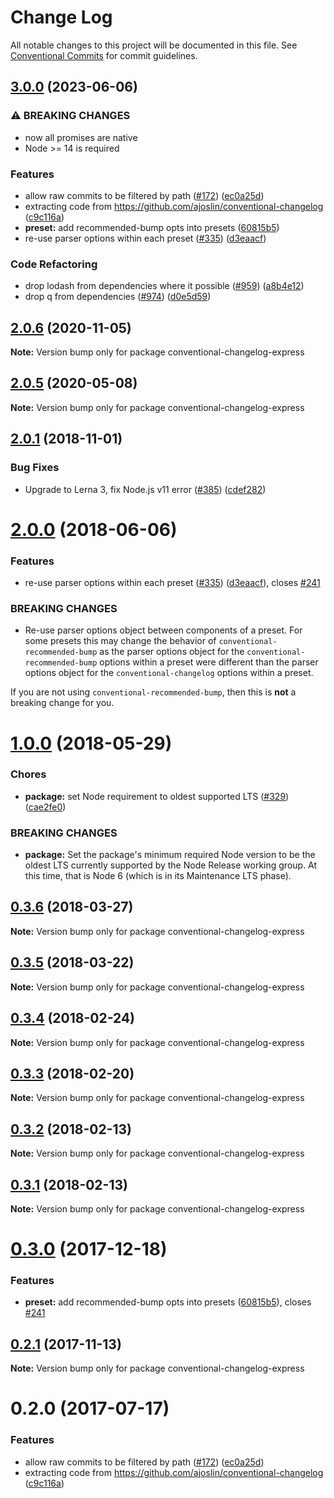 # Change Log

All notable changes to this project will be documented in this file.
See [Conventional Commits](https://conventionalcommits.org) for commit guidelines.

## [3.0.0](https://github.com/conventional-changelog/conventional-changelog/compare/conventional-changelog-express-v2.0.6...conventional-changelog-express-v3.0.0) (2023-06-06)


### ⚠ BREAKING CHANGES

* now all promises are native
* Node >= 14 is required

### Features

* allow raw commits to be filtered by path ([#172](https://github.com/conventional-changelog/conventional-changelog/issues/172)) ([ec0a25d](https://github.com/conventional-changelog/conventional-changelog/commit/ec0a25d0664ae74da1201c011814f62bd8e1b031))
* extracting code from https://github.com/ajoslin/conventional-changelog ([c9c116a](https://github.com/conventional-changelog/conventional-changelog/commit/c9c116af35a0bd45738b60147533bce5b44da425))
* **preset:** add recommended-bump opts into presets ([60815b5](https://github.com/conventional-changelog/conventional-changelog/commit/60815b50bc68b50a8430c21ec0499273a4a1c402))
* re-use parser options within each preset ([#335](https://github.com/conventional-changelog/conventional-changelog/issues/335)) ([d3eaacf](https://github.com/conventional-changelog/conventional-changelog/commit/d3eaacfe642eb7e076e4879a3202cc60ca626b59))

### Code Refactoring

* drop lodash from dependencies where it possible ([#959](https://github.com/conventional-changelog/conventional-changelog/issues/959)) ([a8b4e12](https://github.com/conventional-changelog/conventional-changelog/commit/a8b4e12883021231befc6bdfeb95a9b50637f361))
* drop q from dependencies ([#974](https://github.com/conventional-changelog/conventional-changelog/issues/974)) ([d0e5d59](https://github.com/conventional-changelog/conventional-changelog/commit/d0e5d5926c8addba74bc962553dd8bcfba90e228))

## [2.0.6](https://github.com/conventional-changelog/conventional-changelog/compare/conventional-changelog-express@2.0.5...conventional-changelog-express@2.0.6) (2020-11-05)

**Note:** Version bump only for package conventional-changelog-express





## [2.0.5](https://github.com/conventional-changelog/conventional-changelog/compare/conventional-changelog-express@2.0.1...conventional-changelog-express@2.0.5) (2020-05-08)

**Note:** Version bump only for package conventional-changelog-express





## [2.0.1](https://github.com/conventional-changelog/conventional-changelog/compare/conventional-changelog-express@2.0.0...conventional-changelog-express@2.0.1) (2018-11-01)


### Bug Fixes

* Upgrade to Lerna 3, fix Node.js v11 error ([#385](https://github.com/conventional-changelog/conventional-changelog/issues/385)) ([cdef282](https://github.com/conventional-changelog/conventional-changelog/commit/cdef282))





<a name="2.0.0"></a>
# [2.0.0](https://github.com/conventional-changelog/conventional-changelog/compare/conventional-changelog-express@1.0.0...conventional-changelog-express@2.0.0) (2018-06-06)


### Features

* re-use parser options within each preset ([#335](https://github.com/conventional-changelog/conventional-changelog/issues/335)) ([d3eaacf](https://github.com/conventional-changelog/conventional-changelog/commit/d3eaacf)), closes [#241](https://github.com/conventional-changelog/conventional-changelog/issues/241)


### BREAKING CHANGES

* Re-use parser options object between components of a preset. For some
presets this may change the behavior of `conventional-recommended-bump`
as the parser options object for the `conventional-recommended-bump` options
within a preset were different than the parser options object for the
`conventional-changelog` options within a preset.

If you are not using `conventional-recommended-bump`, then this is
**not** a breaking change for you.




<a name="1.0.0"></a>
# [1.0.0](https://github.com/conventional-changelog/conventional-changelog/compare/conventional-changelog-express@0.3.6...conventional-changelog-express@1.0.0) (2018-05-29)


### Chores

* **package:** set Node requirement to oldest supported LTS ([#329](https://github.com/conventional-changelog/conventional-changelog/issues/329)) ([cae2fe0](https://github.com/conventional-changelog/conventional-changelog/commit/cae2fe0))


### BREAKING CHANGES

* **package:** Set the package's minimum required Node version to be the oldest LTS
currently supported by the Node Release working group. At this time,
that is Node 6 (which is in its Maintenance LTS phase).




<a name="0.3.6"></a>
## [0.3.6](https://github.com/conventional-changelog/conventional-changelog/compare/conventional-changelog-express@0.3.5...conventional-changelog-express@0.3.6) (2018-03-27)




**Note:** Version bump only for package conventional-changelog-express

<a name="0.3.5"></a>
## [0.3.5](https://github.com/conventional-changelog/conventional-changelog/compare/conventional-changelog-express@0.3.4...conventional-changelog-express@0.3.5) (2018-03-22)




**Note:** Version bump only for package conventional-changelog-express

<a name="0.3.4"></a>
## [0.3.4](https://github.com/conventional-changelog/conventional-changelog/compare/conventional-changelog-express@0.3.3...conventional-changelog-express@0.3.4) (2018-02-24)




**Note:** Version bump only for package conventional-changelog-express

<a name="0.3.3"></a>
## [0.3.3](https://github.com/conventional-changelog/conventional-changelog/compare/conventional-changelog-express@0.3.2...conventional-changelog-express@0.3.3) (2018-02-20)




**Note:** Version bump only for package conventional-changelog-express

<a name="0.3.2"></a>
## [0.3.2](https://github.com/stevemao/conventional-changelog-express/compare/conventional-changelog-express@0.3.1...conventional-changelog-express@0.3.2) (2018-02-13)




**Note:** Version bump only for package conventional-changelog-express

<a name="0.3.1"></a>
## [0.3.1](https://github.com/stevemao/conventional-changelog-express/compare/conventional-changelog-express@0.3.0...conventional-changelog-express@0.3.1) (2018-02-13)




**Note:** Version bump only for package conventional-changelog-express

<a name="0.3.0"></a>
# [0.3.0](https://github.com/stevemao/conventional-changelog-express/compare/conventional-changelog-express@0.2.1...conventional-changelog-express@0.3.0) (2017-12-18)


### Features

* **preset:** add recommended-bump opts into presets ([60815b5](https://github.com/stevemao/conventional-changelog-express/commit/60815b5)), closes [#241](https://github.com/stevemao/conventional-changelog-express/issues/241)




<a name="0.2.1"></a>
## [0.2.1](https://github.com/stevemao/conventional-changelog-express/compare/conventional-changelog-express@0.2.0...conventional-changelog-express@0.2.1) (2017-11-13)




**Note:** Version bump only for package conventional-changelog-express

<a name="0.2.0"></a>
# 0.2.0 (2017-07-17)


### Features

* allow raw commits to be filtered by path ([#172](https://github.com/conventional-changelog/conventional-changelog/issues/172)) ([ec0a25d](https://github.com/stevemao/conventional-changelog-express/commit/ec0a25d))
* extracting code from https://github.com/ajoslin/conventional-changelog ([c9c116a](https://github.com/stevemao/conventional-changelog-express/commit/c9c116a))
